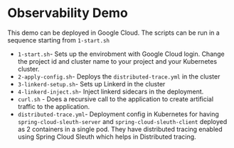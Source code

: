 # Observability Demo
This demo can be deployed in Google Cloud. The scripts can be run in a sequence starting from `1-start.sh`

- `1-start.sh`- Sets up the envirobment with Google Cloud login. Change the project id and cluster name to your project and your Kubernetes cluster.
- `2-apply-config.sh`- Deploys the `distributed-trace.yml` in the cluster
- `3-linkerd-setup.sh`- Sets up Linkerd in the cluster
- `4-linkerd-inject.sh`- Inject linkerd sidecars in the deployment.
- `curl.sh` - Does a recursive call to the application to create artificial traffic to the application.
- `distributed-trace.yml`- Deployment config in Kubernetes for having `spring-cloud-sleuth-server` and `spring-cloud-sleuth-client` deployed as 2 containers in a single pod. They have distributed tracing enabled using Spring Cloud Sleuth which helps in Distributed tracing.
